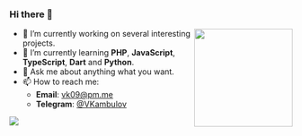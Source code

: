 ### Hi there 👋

<a href="https://github.com/anuraghazra/github-readme-stats">
  <img align="right" height="175" src="https://github-readme-stats.vercel.app/api?username=VKambulov&count_private=true&show_icons=true&include_all_commits=true&disable_animations=true" />
</a>

- 🔭 I’m currently working on several interesting projects.
- 🌱 I’m currently learning **PHP**, **JavaScript**, **TypeScript**, **Dart** and **Python**.
- 💬 Ask me about anything what you want.
- 📫 How to reach me:
  - **Email**: vk09@pm.me
  - **Telegram**: [@VKambulov](https://t.me/vkambulov)

<a href="https://wakatime.com"><img src="https://wakatime.com/share/@VKambulov/b569c0df-1b5e-499e-a78f-487c8c7b8671.png" /></a>
